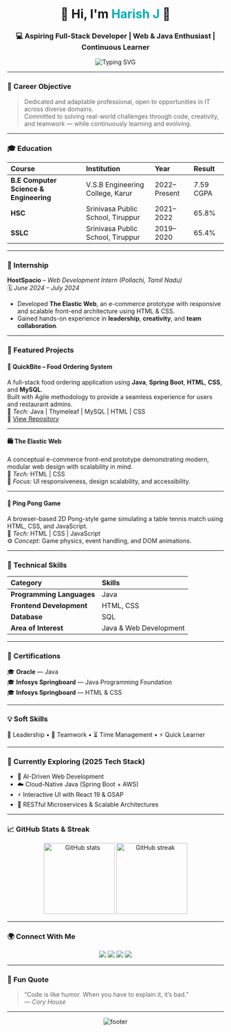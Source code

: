 <!-- Futuristic GitHub Profile for Harish J -->
<h1 align="center">🚀 Hi, I'm <span style="color:#00ADB5;">Harish J</span> 👋</h1>

<h3 align="center">💻 Aspiring Full-Stack Developer | Web & Java Enthusiast | Continuous Learner</h3>

<p align="center">
  <img src="https://readme-typing-svg.herokuapp.com?font=Poppins&weight=600&size=22&duration=3500&pause=800&color=00ADB5&center=true&vCenter=true&width=600&lines=Welcome+to+my+Digital+Portfolio!;Web+Developer+%7C+Java+Programmer+%7C+Tech+Learner;Building+Futuristic+Projects+One+Commit+at+a+Time." alt="Typing SVG" />
</p>

---

### 🧭 Career Objective
> Dedicated and adaptable professional, open to opportunities in IT across diverse domains.  
> Committed to solving real-world challenges through code, creativity, and teamwork — while continuously learning and evolving.

---

### 🎓 Education

| Course | Institution | Year | Result |
|:-------|:-------------|:------|:---------|
| **B.E Computer Science & Engineering** | V.S.B Engineering College, Karur | 2022–Present | 7.59 CGPA |
| **HSC** | Srinivasa Public School, Tiruppur | 2021–2022 | 65.8% |
| **SSLC** | Srinivasa Public School, Tiruppur | 2019–2020 | 65.4% |

---

### 💼 Internship
**HostSpacio** – *Web Development Intern (Pollachi, Tamil Nadu)*  
🗓️ *June 2024 – July 2024*  
- Developed **The Elastic Web**, an e-commerce prototype with responsive and scalable front-end architecture using HTML & CSS.  
- Gained hands-on experience in **leadership**, **creativity**, and **team collaboration**.

---

### 🚀 Featured Projects

#### 🍔 QuickBite – Food Ordering System
A full-stack food ordering application using **Java**, **Spring Boot**, **HTML**, **CSS**, and **MySQL**.  
Built with Agile methodology to provide a seamless experience for users and restaurant admins.  
🧩 *Tech:* Java | Thymeleaf | MySQL | HTML | CSS  
🔗 [View Repository](https://github.com/HarishJ001)

---

#### 🛍️ The Elastic Web
A conceptual e-commerce front-end prototype demonstrating modern, modular web design with scalability in mind.  
🧩 *Tech:* HTML | CSS  
🎯 *Focus:* UI responsiveness, design scalability, and accessibility.

---

#### 🏓 Ping Pong Game
A browser-based 2D Pong-style game simulating a table tennis match using HTML, CSS, and JavaScript.  
🧩 *Tech:* HTML | CSS | JavaScript  
⚙️ *Concept:* Game physics, event handling, and DOM animations.

---

### 🧠 Technical Skills

| Category | Skills |
|:---------|:--------|
| **Programming Languages** | Java |
| **Frontend Development** | HTML, CSS |
| **Database** | SQL |
| **Area of Interest** | Java & Web Development |

---

### 🏅 Certifications

🎓 **Oracle** — Java  
🎓 **Infosys Springboard** — Java Programming Foundation  
🎓 **Infosys Springboard** — HTML & CSS  

---

### 💡 Soft Skills
💬 Leadership • 🤝 Teamwork • ⏳ Time Management • ⚡ Quick Learner  

---

### 🌱 Currently Exploring (2025 Tech Stack)
- 🧠 AI-Driven Web Development  
- ☁️ Cloud-Native Java (Spring Boot + AWS)  
- ⚡ Interactive UI with React 19 & GSAP  
- 🧩 RESTful Microservices & Scalable Architectures  

---

### 📈 GitHub Stats & Streak

<p align="center">
  <img src="https://github-readme-stats.vercel.app/api?username=HarishJ001&show_icons=true&theme=tokyonight" alt="GitHub stats" height="165" />
  <img src="https://streak-stats.demolab.com?user=HarishJ001&theme=tokyonight" alt="GitHub streak" height="165" />
</p>

---

### 🌍 Connect With Me

<p align="center">
  <a href="mailto:vsbharish001@gmail.com"><img src="https://img.shields.io/badge/Email-vsbharish001%40gmail.com-red?style=for-the-badge&logo=gmail"></a>
  <a href="https://linkedin.com/in/harish-j-b36174280"><img src="https://img.shields.io/badge/LinkedIn-Harish%20J-blue?style=for-the-badge&logo=linkedin"></a>
  <a href="https://github.com/HarishJ001"><img src="https://img.shields.io/badge/GitHub-HarishJ001-black?style=for-the-badge&logo=github"></a>
  <a href="https://leetcode.com/vsbharish001"><img src="https://img.shields.io/badge/LeetCode-vsbharish001-orange?style=for-the-badge&logo=leetcode"></a>
</p>

---

### 🧩 Fun Quote
> “Code is like humor. When you have to explain it, it’s bad.”  
> — *Cory House*

---

<p align="center">
  <img src="https://capsule-render.vercel.app/api?type=waving&height=120&color=0:00adb5,100:222831&section=footer&text=Thanks+for+visiting,+Chief!&fontColor=ffffff&fontAlignY=35" alt="footer">
</p>
